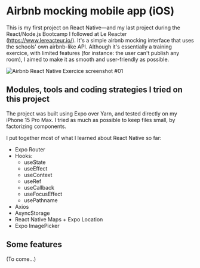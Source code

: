 # Airbnb mocking mobile app (iOS)

This is my first project on React Native—and my last project during the React/Node.js Bootcamp I followed at Le Reacter (https://www.lereacteur.io/).
It's a simple airbnb mocking interface that uses the schools' own airbnb-like API.
Although it's essentially a training exercice, with limited features (for instance: the user can't publish any room), I aimed to make it as smooth and user-friendly as possible.

![Airbnb React Native Exercice screenshot #01](https://res.cloudinary.com/dig08y2ym/image/upload/v1741453578/airbnb-exercice-screenshot-01_mizvun.jpg)

## Modules, tools and coding strategies I tried on this project

The project was built using Expo over Yarn, and tested directly on my iPhone 15 Pro Max.
I tried as much as possible to keep files small, by factorizing components.

I put together most of what I learned about React Native so far:

- Expo Router
- Hooks:
  - useState
  - useEffect
  - useContext
  - useRef
  - useCallback
  - useFocusEffect
  - usePathname
- Axios
- AsyncStorage
- React Native Maps + Expo Location
- Expo ImagePicker

## Some features

(To come...)

